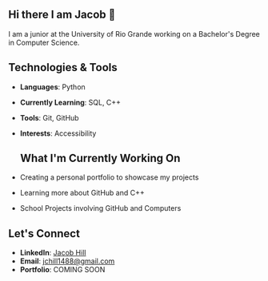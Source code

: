 ## Hi there I am Jacob 👋

I am a junior at the University of Rio Grande working on a Bachelor's Degree in Computer Science.

## Technologies & Tools
- **Languages**: Python
- **Currently Learning**: SQL, C++
- **Tools**: Git, GitHub
- **Interests**: Accessibility

  ## What I'm Currently Working On
- Creating a personal portfolio to showcase my projects
- Learning more about GitHub and C++
- School Projects involving GitHub and Computers

## Let's Connect
- **LinkedIn**: [Jacob Hill](https://www.linkedin.com/in/jacob-hill-064353383/)
- **Email**: jchill1488@gmail.com
- **Portfolio**: COMING SOON
